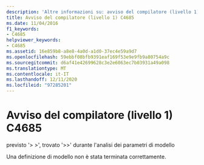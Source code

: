 ```yaml
---
description: 'Altre informazioni su: avviso del compilatore (livello 1) C4685'
title: Avviso del compilatore (livello 1) C4685
ms.date: 11/04/2016
f1_keywords:
- C4685
helpviewer_keywords:
- C4685
ms.assetid: 16e859b8-a8e8-4a0d-a1d0-37ec4e59a9d7
ms.openlocfilehash: 59ebbf08bfb9391eaf169f53e9e9fb9a80754a9c
ms.sourcegitcommit: d6af41e42699628c3e2e6063ec7b03931a49a098
ms.translationtype: MT
ms.contentlocale: it-IT
ms.lasthandoff: 12/11/2020
ms.locfileid: "97285201"
---
```

# <a name="compiler-warning-level-1-c4685"></a>Avviso del compilatore (livello 1) C4685

previsto '> >', trovato '>>' durante l'analisi dei parametri di modello

Una definizione di modello non è stata terminata correttamente.
